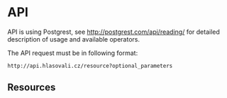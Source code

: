 # API
API is using Postgrest, see http://postgrest.com/api/reading/ for detailed description of usage and available operators.

The API request must be in following format:

    http://api.hlasovali.cz/resource?optional_parameters

## Resources
###
